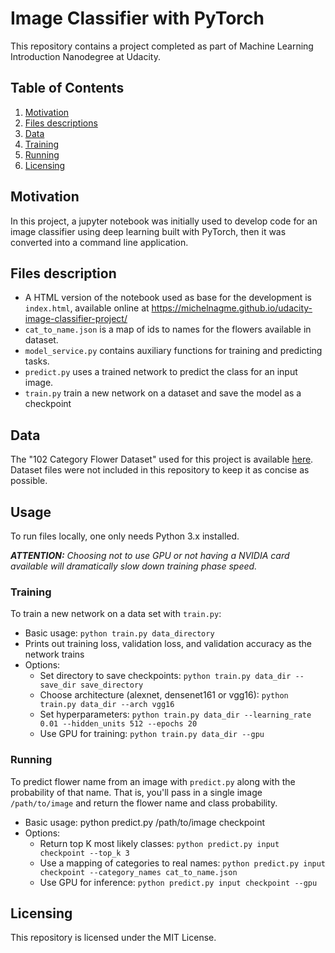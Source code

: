 # Image Classifier with PyTorch

This repository contains a project completed as part of Machine Learning Introduction Nanodegree at Udacity.

## Table of Contents

1. [Motivation](#motivation)
2. [Files descriptions](#filesdescriptions)
3. [Data](#data)
4. [Training](#train)
5. [Running](#run)
6. [Licensing](#license)

## Motivation <a name="motivation"></a>

In this project, a jupyter notebook was initially used to develop code for an image classifier using deep learning built with PyTorch, then it was converted into a command line application.

## Files description <a name="filesdescriptions"></a>

* A HTML version of the notebook used as base for the development is `index.html`, available online at https://michelnagme.github.io/udacity-image-classifier-project/
* `cat_to_name.json` is a map of ids to names for the flowers available in dataset.
* `model_service.py` contains auxiliary functions for training and predicting tasks.
* `predict.py` uses a trained network to predict the class for an input image.
* `train.py` train a new network on a dataset and save the model as a checkpoint

## Data <a name="data"></a>

The "102 Category Flower Dataset" used for this project is available [here](http://www.robots.ox.ac.uk/~vgg/data/flowers/102/index.html). Dataset files were not included in this repository to keep it as concise as possible.

## Usage

To run files locally, one only needs Python 3.x installed.

_**ATTENTION:** Choosing not to use GPU or not having a NVIDIA card available will dramatically slow down training phase speed._

### Training <a name="train"></a>

To train a new network on a data set with `train.py`:

* Basic usage: `python train.py data_directory`
* Prints out training loss, validation loss, and validation accuracy as the network trains
* Options:
  * Set directory to save checkpoints: `python train.py data_dir --save_dir save_directory`
  * Choose architecture (alexnet, densenet161 or vgg16): `python train.py data_dir --arch vgg16`
  * Set hyperparameters: `python train.py data_dir --learning_rate 0.01 --hidden_units 512 --epochs 20`
  * Use GPU for training: `python train.py data_dir --gpu`

### Running <a name="run"></a>

To predict flower name from an image with `predict.py` along with the probability of that name. That is, you'll pass in a single image `/path/to/image` and return the flower name and class probability.

* Basic usage: python predict.py /path/to/image checkpoint
* Options:
  * Return top K most likely classes: `python predict.py input checkpoint --top_k 3`
  * Use a mapping of categories to real names: `python predict.py input checkpoint --category_names cat_to_name.json`
  * Use GPU for inference: `python predict.py input checkpoint --gpu`

## Licensing <a name="license"></a>

This repository is licensed under the MIT License.
